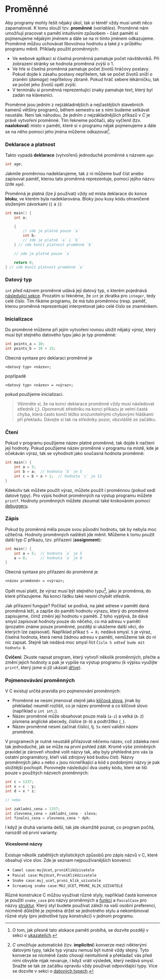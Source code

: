# Proměnné
Aby programy mohly řešit nějaký úkol, tak si téměř vždy musí umět něco zapamatovat. K tomu
slouží tzv. **proměnné** (*variables*). Proměnné nám umožňují pracovat s pamětí intuitivním způsobem -
část paměti si pojmenujeme nějakým jménem a dále se na ni tímto jménem odkazujeme. Proměnné můžou
uchovávat libovolnou hodnotu a také ji v průběhu programu měnit. Příklady použití
proměnných:
- Ve webové aplikaci si číselná proměnná pamatuje počet návštěvníků. Při zobrazení stránky
se hodnota proměnná zvýší o 1.
- Ve hře si číselná proměnná pamatuje počet životů hráčovy postavy. Pokud dojde k zásahu postavy
nepřítelem, tak se počet životů sníží o zranění (*damage*) nepřítelovy zbraně. Pokud hráč sebere lékárníčku,
tak se počet jeho životů opět zvýší.
- V terminálu si proměnná reprezentující znaky pamatuje text, který byl zadán na klávesnici.

Proměnné jsou jedním z nejzákladnějších a nejčastějších stavebních kamenů většiny programů, během
semestru se s nimi budeme setkávat neustále. Není tak náhodou, že jedním z nejzákladnějších příkazů
v *C* je právě vytvoření proměnné. Tím řekneme počítači, aby vyčlenil (tzv. **naalokoval**) místo v paměti,
které si v programu nějak pojmenujeme a dále se na něho pomocí jeho jména můžeme odkazovat[^1].

[^1]: O tom, jak přesně tato alokace paměti probíhá, se dozvíte později v sekci o
[ukazatelích](c_ukazatele.md).

### Deklarace a platnost
Takto vypadá **deklarace** (vytvoření) jednoduché proměnné s názvem `age`:
```c
int age;
```
Jakmile proměnnou nadeklarujeme, tak z ní můžeme buď číst anebo zapisovat paměť, kterou tato proměnná
reprezentuje, pomocí jejího názvu (zde `age`).

Proměnná je platná (lze ji používat) vždy od místa
deklarace do konce **bloku**, ve kterém byla nadeklarována. Bloky jsou kusy kódu ohraničené složenými
závorkami (`{` a `}`):
```c
int main() {
    int a;

    {
        // zde je platné pouze `a`
        int b;
        // zde je platné `a` i `b`
    } // zde končí platnost proměnné `b`

    // zde je platné pouze `a`

    return 0;
} // zde končí platnost proměnné `a`
```

### Datový typ
`int` před názvem proměnné udává její datový typ, o kterém pojednává [následující sekce](c_datove_typy.md).
Prozatím si řekněme, že `int` je zkratka pro `integer`, tedy celé číslo. Tím říkáme programu, že má
tuto proměnnou (resp. paměť, kterou proměnná reprezentuje) interpretovat jako celé číslo se znaménkem.

### Inicializace
Do proměnné můžeme při jejím vytvoření rovnou uložit nějaký *výraz*, který musí být stejného datového
typu jako je typ proměnné:
```c
int points_a = 10;
int points_b = 10 + 15;
```
Obecná syntaxe pro deklaraci proměnné je

`<datový typ> <název>;`

popřípadě

`<datový typ> <název> = <výraz>;`

pokud použijeme inicializaci.

> Všimněte si, že na konci deklarace proměnné vždy musí následovat středník (**;**).
> Opomenutí středníku na konci příkazu je velmi častá chyba, která často končí těžko srozumitelnými chybovými
> hláškami při překladu. Dávejte si tak na středníky pozor, obzvláště ze začátku.

### Čtení
Pokud v programu použijeme název platné proměnné, tak dojde k načtení její hodnoty.
Pokud použijeme název proměnné v programu na místě, kde je očekáván výraz, tak se vyhodnotí jako
současná hodnota proměnné:
```c
int main() {
    int a = 5;
    int b = a;  // hodnota `b` je 5
    int c = b + a + 1;  // hodnota `c` je 11
}
```

Kdekoliv tak můžete použít výraz, můžete použít i proměnnou (pokud sedí datové typy). Pro výpis hodnot
proměnných na výstup programu můžete `printf`. Hodnoty proměnných můžete zkoumat také krokováním
pomocí [debuggeru](ladeni.md#krokování).

### Zápis
Pokud by proměnná měla pouze svou původní hodnotu, tak by nebyla moc užitečná. Hodnoty proměnných
naštěstí jde měnit. Můžeme k tomu použít další typ *C* příkazu, tzv. přiřazení (**assignment**):
```c
int main() {
    int a = 5;  // hodnota `a` je 5
    a = 8;      // hodnota `a` je 8
}
```
Obecná syntaxe pro přiřazení do proměnné je

`<název proměnné> = <výraz>;`

Opět musí platit, že výraz musí být stejného typu[^2], jako je proměnná, do které přiřazujeme. Na konci
řádku také nesmí chybět středník.

[^2]: *C* umožňuje automatické (tzv. **implicitní**) konverze mezi některými datovými typy, takže typ výrazu
nemusí být nutně vždy stejný. Tyto konverze se nicméně často chovají neintuitivně a překladač vás před nimi
obvykle nijak nevaruje, i když vrátí výsledek, který nedává smysl. Snažte se tak ze začátku opravdu vždy
používat odpovídající typy. Více se dozvíte v sekci o [datových typech](c_datove_typy.md). 

Jak přiřazení funguje? Počítač se podívá, na jaké adrese v paměti daná proměnná leží, a zapíše do
paměti hodnotu výrazu, který do proměnné zapisujeme, čímž změní její hodnotu v paměti. Z toho vyplývá,
že dává smysl zapisovat hodnoty pouze do něčeho, co má adresu v paměti (prozatím známe pouze proměnné,
později si ukážeme další věci, do kterých lze zapisovat). Například příkaz `5 = 8;` nedává smysl. `5`
je výraz, číselná hodnota, která nemá žádnou adresu v paměti, nemůžeme tak do ní nic zapsat. Stejně tak
nedává moc smysl říct `Číslo 5 odteď bude mít hodnotu 8`.

**Cvičení**: Zkuste napsat program, který vytvoří několik proměnných, přečte a změní jejich hodnoty
a pak je vypíše na výstup programu (k výpisu využijte `printf`, který jsme si již ukázali [dříve](c_prikazy_vyrazy.md#výpis-výrazů)).

### Pojmenovávání proměnných
V C existují určitá pravidla pro pojmenování proměnných:
- Proměnné se nesmí jmenovat stejně jako [klíčová slova](c_syntaxe.md#klíčová-slova), jinak by
překladač neuměl rozlišit, co je název proměnné a co klíčové slovo (například u `int int;`).
- Název proměnné může obsahovat pouze malá (`a-z`) a velká (`A-Z`) písmena anglické abecedy, číslice
(`0-9`) a podtržítko (`_`).
- Název proměnné nesmí začínat číslicí, tj. `5x` není validní název proměnné.

V programech je nutné neustálě přiřazovat něčemu název, což zdaleka není tak jednoduché, jak se
může na první pohled zdát. Kromě výše zmíněných pravidel je zároveň vhodné volit názvy tak, aby byly
přehledné pro vás (a ostatní programátory, kteří váš zdrojový kód budou číst). Názvy proměnných jako
`a` nebo `x` jsou nicneříkající a kód s podobnými názvy je pak složitější pochopit. Porovnejte
následující dva úseky kódu, které se liší pouze v použitých názvech proměnných:
```c
int c = 1337;
int x = c - y;
int d = x * z;

// nebo

int zakladni_cena = 1337;
int zlevnena_cena = zakladni_cena - sleva;
int finalni_cena = zlevnena_cena * dph;
``` 
I když je druhá varianta delší, tak jde okamžitě poznat, co program počítá, narozdíl od první varianty.

#### Víceslovné názvy
Existuje několik zaběhlých stylistických způsobů pro zápis názvů v C, které obsahují více slov. Zde
je seznam nejpoužívanějších konvencí:
- `Camel case`: `mujUcet`, `prvniKlikUzivatele`
- `Pascal case`: `MujUcet`, `PrvniKlikUzivatele`
- `Snake case`: `muj_ucet`, `prvni_klik_uzivatele`
- `Screaming snake case`: `MUJ_UCET`, `PRVNI_KLIK_UZIVATELE`

Různé konstrukce C můžou využívat různé styly, například častá konvence je použití `snake_case`
pro názvy proměnných a [funkcí](c_funkce.md) a `PascalCase` pro názvy [struktur](c_struktury.md).
Který styl budete používat záleží na vaší osobní preferenci, nicméně důležité je zejména držet se
jednotného stylu a nekombinovat různé styly (pro jednotlivé typy konstrukcí) v jednom programu.
